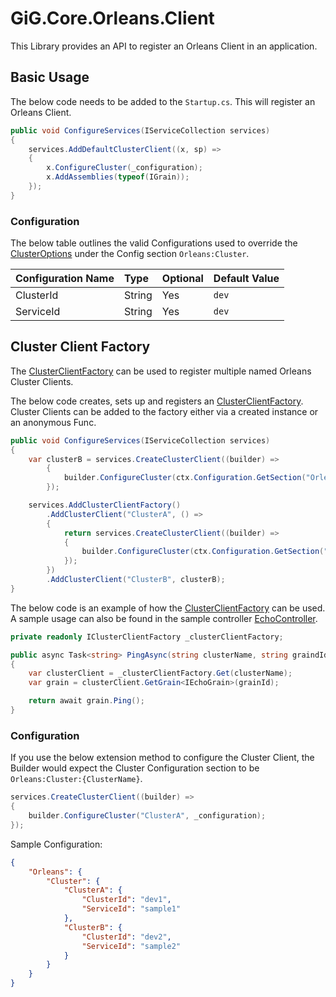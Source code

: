 # GiG.Core.Orleans.Client

This Library provides an API to register an Orleans Client in an application.

## Basic Usage

The below code needs to be added to the `Startup.cs`. This will register an Orleans Client.

```csharp
public void ConfigureServices(IServiceCollection services)
{
    services.AddDefaultClusterClient((x, sp) =>
    {
        x.ConfigureCluster(_configuration);              
        x.AddAssemblies(typeof(IGrain));
    });
}
```

### Configuration

The below table outlines the valid Configurations used to override the [ClusterOptions](https://github.com/dotnet/orleans/blob/master/src/Orleans.Core/Configuration/Options/ClusterOptions.cs) under the Config section `Orleans:Cluster`.

| Configuration Name | Type   | Optional | Default Value |
|:-------------------|:-------|:---------|:--------------|
| ClusterId          | String | Yes      | `dev`         |
| ServiceId          | String | Yes      | `dev`         |

## Cluster Client Factory

The [ClusterClientFactory](../src/GiG.Core.Orleans.Client/ClusterClientFactory.cs) can be used to register multiple named Orleans Cluster Clients.

The below code creates, sets up and registers an [ClusterClientFactory](../src/GiG.Core.Orleans.Client/ClusterClientFactory.cs).
Cluster Clients can be added to the factory either via a created instance or an anonymous Func.

```csharp
public void ConfigureServices(IServiceCollection services)
{
    var clusterB = services.CreateClusterClient((builder) =>
        {
            builder.ConfigureCluster(ctx.Configuration.GetSection("Orleans:ClusterB"));
        });

    services.AddClusterClientFactory()
        .AddClusterClient("ClusterA", () =>
        {
            return services.CreateClusterClient((builder) =>
            {
                builder.ConfigureCluster(ctx.Configuration.GetSection("Orleans:ClusterA"));
            });
        })
        .AddClusterClient("ClusterB", clusterB);
}
```

The below code is an example of how the [ClusterClientFactory](../src/GiG.Core.Orleans.Client/ClusterClientFactory.cs) can be used.
A sample usage can also be found in the sample controller [EchoController](../samples/Orleans/src/GiG.Core.Orleans.MultiCluster.Client/Controllers/EchoController.cs).

```csharp
private readonly IClusterClientFactory _clusterClientFactory;

public async Task<string> PingAsync(string clusterName, string graindId)
{
    var clusterClient = _clusterClientFactory.Get(clusterName);
    var grain = clusterClient.GetGrain<IEchoGrain>(grainId); 

    return await grain.Ping();
}
```

### Configuration

If you use the below extension method to configure the Cluster Client, the Builder would expect the Cluster Configuration section to be `Orleans:Cluster:{ClusterName}`.

```csharp
services.CreateClusterClient((builder) =>
{
    builder.ConfigureCluster("ClusterA", _configuration);
});
```

Sample Configuration:

```json
{
    "Orleans": {
        "Cluster": {
            "ClusterA": {
                "ClusterId": "dev1",
                "ServiceId": "sample1"
            },
            "ClusterB": {
                "ClusterId": "dev2",
                "ServiceId": "sample2"
            }
        }
    }
}   
```